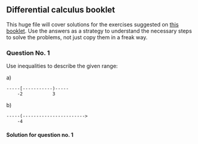 ## Differential calculus booklet

This huge file will cover solutions for the exercises suggested on [this booklet](https://drive.google.com/file/d/0B977UW2k4o7acmZ6SkFXZm1LTUk/view). Use the answers as a strategy to understand the necessary steps to solve the problems, not just copy them in a freak way.

### Question No. 1

Use inequalities to describe the given range:

a)
```
-----[-----------)-----
    -2           3
```

b)
```
-----(----------------------->
    -4           
```

#### Solution for question no. 1
